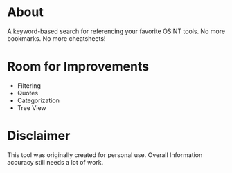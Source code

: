 # About
A keyword-based search for referencing your favorite OSINT tools. No more bookmarks. No more cheatsheets!

# Room for Improvements
* Filtering
* Quotes
* Categorization
* Tree View

# Disclaimer
This tool was originally created for personal use. Overall Information accuracy still needs a lot of work.
